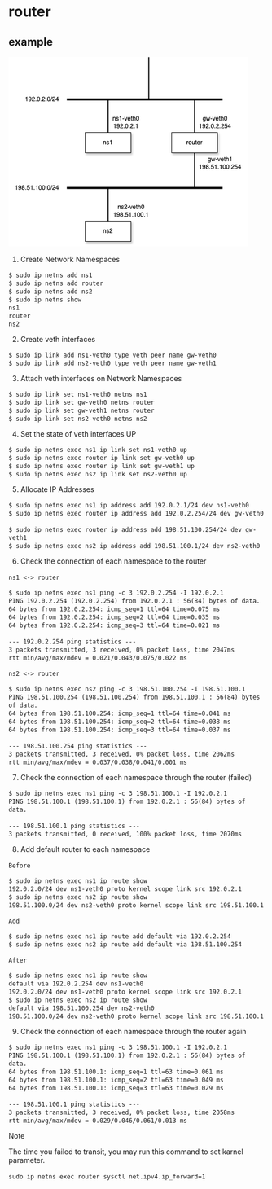 # router

## example

![Network Configuration Diagram](./assets/router-network.drawio.png)

1. Create Network Namespaces
```
$ sudo ip netns add ns1
$ sudo ip netns add router
$ sudo ip netns add ns2
$ sudo ip netns show
ns1
router
ns2
```

2. Create veth interfaces
```
$ sudo ip link add ns1-veth0 type veth peer name gw-veth0
$ sudo ip link add ns2-veth0 type veth peer name gw-veth1
```

3. Attach veth interfaces on Network Namespaces
```
$ sudo ip link set ns1-veth0 netns ns1
$ sudo ip link set gw-veth0 netns router
$ sudo ip link set gw-veth1 netns router
$ sudo ip link set ns2-veth0 netns ns2
```

4. Set the state of veth interfaces UP
```
$ sudo ip netns exec ns1 ip link set ns1-veth0 up
$ sudo ip netns exec router ip link set gw-veth0 up
$ sudo ip netns exec router ip link set gw-veth1 up
$ sudo ip netns exec ns2 ip link set ns2-veth0 up
```

5. Allocate IP Addresses
```
$ sudo ip netns exec ns1 ip address add 192.0.2.1/24 dev ns1-veth0
$ sudo ip netns exec router ip address add 192.0.2.254/24 dev gw-veth0

$ sudo ip netns exec router ip address add 198.51.100.254/24 dev gw-veth1
$ sudo ip netns exec ns2 ip address add 198.51.100.1/24 dev ns2-veth0
```

6. Check the connection of each namespace to the router

`ns1 <-> router`
```
$ sudo ip netns exec ns1 ping -c 3 192.0.2.254 -I 192.0.2.1
PING 192.0.2.254 (192.0.2.254) from 192.0.2.1 : 56(84) bytes of data.
64 bytes from 192.0.2.254: icmp_seq=1 ttl=64 time=0.075 ms
64 bytes from 192.0.2.254: icmp_seq=2 ttl=64 time=0.035 ms
64 bytes from 192.0.2.254: icmp_seq=3 ttl=64 time=0.021 ms

--- 192.0.2.254 ping statistics ---
3 packets transmitted, 3 received, 0% packet loss, time 2047ms
rtt min/avg/max/mdev = 0.021/0.043/0.075/0.022 ms
```

`ns2 <-> router`
```
$ sudo ip netns exec ns2 ping -c 3 198.51.100.254 -I 198.51.100.1
PING 198.51.100.254 (198.51.100.254) from 198.51.100.1 : 56(84) bytes of data.
64 bytes from 198.51.100.254: icmp_seq=1 ttl=64 time=0.041 ms
64 bytes from 198.51.100.254: icmp_seq=2 ttl=64 time=0.038 ms
64 bytes from 198.51.100.254: icmp_seq=3 ttl=64 time=0.037 ms

--- 198.51.100.254 ping statistics ---
3 packets transmitted, 3 received, 0% packet loss, time 2062ms
rtt min/avg/max/mdev = 0.037/0.038/0.041/0.001 ms
```

7. Check the connection of each namespace through the router (failed)
```
$ sudo ip netns exec ns1 ping -c 3 198.51.100.1 -I 192.0.2.1
PING 198.51.100.1 (198.51.100.1) from 192.0.2.1 : 56(84) bytes of data.

--- 198.51.100.1 ping statistics ---
3 packets transmitted, 0 received, 100% packet loss, time 2070ms
```

8. Add default router to each namespace

`Before`
```
$ sudo ip netns exec ns1 ip route show
192.0.2.0/24 dev ns1-veth0 proto kernel scope link src 192.0.2.1
$ sudo ip netns exec ns2 ip route show
198.51.100.0/24 dev ns2-veth0 proto kernel scope link src 198.51.100.1
```

`Add`
```
$ sudo ip netns exec ns1 ip route add default via 192.0.2.254
$ sudo ip netns exec ns2 ip route add default via 198.51.100.254
```

`After`
```
$ sudo ip netns exec ns1 ip route show
default via 192.0.2.254 dev ns1-veth0 
192.0.2.0/24 dev ns1-veth0 proto kernel scope link src 192.0.2.1 
$ sudo ip netns exec ns2 ip route show
default via 198.51.100.254 dev ns2-veth0 
198.51.100.0/24 dev ns2-veth0 proto kernel scope link src 198.51.100.1
```

9. Check the connection of each namespace through the router again
```
$ sudo ip netns exec ns1 ping -c 3 198.51.100.1 -I 192.0.2.1
PING 198.51.100.1 (198.51.100.1) from 192.0.2.1 : 56(84) bytes of data.
64 bytes from 198.51.100.1: icmp_seq=1 ttl=63 time=0.061 ms
64 bytes from 198.51.100.1: icmp_seq=2 ttl=63 time=0.049 ms
64 bytes from 198.51.100.1: icmp_seq=3 ttl=63 time=0.029 ms

--- 198.51.100.1 ping statistics ---
3 packets transmitted, 3 received, 0% packet loss, time 2058ms
rtt min/avg/max/mdev = 0.029/0.046/0.061/0.013 ms
```

> [!NOTE]  
> The time you failed to transit, you may run this command to set karnel parameter.
> 
> `sudo ip netns exec router sysctl net.ipv4.ip_forward=1`
